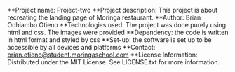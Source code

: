 **Project name: Project-two
**Project description: This project is about recreating the landing page of Moringa restaurant.
**Author: Brian Odhiambo Otieno
**Technologies used: The project was done purely using html and css. The images were provided
**Dependency: the code is written in html format and styled by css
**Set-up: the software is set up to be accessible by all devices and platforms
**Contact: brian.otieno@student.moringaschool.com
**License Information: Distributed under the MIT License. See LICENSE.txt for more information.